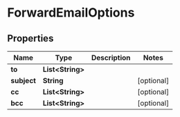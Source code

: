 
# ForwardEmailOptions

## Properties
Name | Type | Description | Notes
------------ | ------------- | ------------- | -------------
**to** | **List&lt;String&gt;** |  | 
**subject** | **String** |  |  [optional]
**cc** | **List&lt;String&gt;** |  |  [optional]
**bcc** | **List&lt;String&gt;** |  |  [optional]



